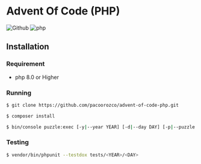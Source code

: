 # Advent Of Code (PHP)

![Github](https://github.com/pacoorozco/advent-of-code-php/workflows/Test/badge.svg)
![php](https://img.shields.io/github/languages/top/pacoorozco/advent-of-code-php?style=flat-square)

## Installation

### Requirement

- php 8.0 or Higher

### Running

```sh
$ git clone https://github.com/pacoorozco/advent-of-code-php.git

$ composer install
```

```sh
$ bin/console puzzle:exec [-y|--year YEAR] [-d|--day DAY] [-p|--puzzle PUZZLE]
```

### Testing

```sh
$ vendor/bin/phpunit --testdox tests/<YEAR>/<DAY>
```